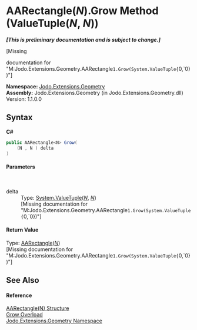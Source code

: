 # AARectangle(*N*).Grow Method (ValueTuple(*N*, *N*))
 _**\[This is preliminary documentation and is subject to change.\]**_

\[Missing <summary> documentation for "M:Jodo.Extensions.Geometry.AARectangle`1.Grow(System.ValueTuple{`0,`0})"\]

**Namespace:**&nbsp;<a href="N_Jodo_Extensions_Geometry">Jodo.Extensions.Geometry</a><br />**Assembly:**&nbsp;Jodo.Extensions.Geometry (in Jodo.Extensions.Geometry.dll) Version: 1.1.0.0

## Syntax

**C#**<br />
``` C#
public AARectangle<N> Grow(
	(N , N ) delta
)
```


#### Parameters
&nbsp;<dl><dt>delta</dt><dd>Type: <a href="https://docs.microsoft.com/dotnet/api/system.valuetuple-2" target="_blank" rel="noopener noreferrer">System.ValueTuple</a>(<a href="T_Jodo_Extensions_Geometry_AARectangle_1">*N*</a>, <a href="T_Jodo_Extensions_Geometry_AARectangle_1">*N*</a>)<br />\[Missing <param name="delta"/> documentation for "M:Jodo.Extensions.Geometry.AARectangle`1.Grow(System.ValueTuple{`0,`0})"\]</dd></dl>

#### Return Value
Type: <a href="T_Jodo_Extensions_Geometry_AARectangle_1">AARectangle</a>(<a href="T_Jodo_Extensions_Geometry_AARectangle_1">*N*</a>)<br />\[Missing <returns> documentation for "M:Jodo.Extensions.Geometry.AARectangle`1.Grow(System.ValueTuple{`0,`0})"\]

## See Also


#### Reference
<a href="T_Jodo_Extensions_Geometry_AARectangle_1">AARectangle(N) Structure</a><br /><a href="Overload_Jodo_Extensions_Geometry_AARectangle_1_Grow">Grow Overload</a><br /><a href="N_Jodo_Extensions_Geometry">Jodo.Extensions.Geometry Namespace</a><br />